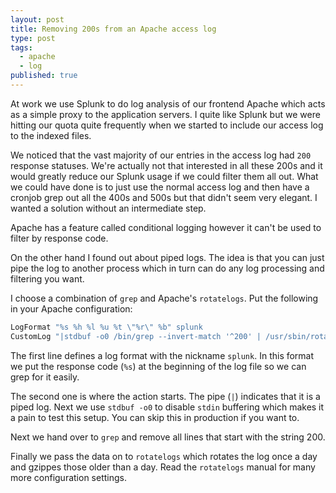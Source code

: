 ```yaml
---
layout: post
title: Removing 200s from an Apache access log
type: post
tags:
  - apache
  - log
published: true
---
```

At work we use Splunk to do log analysis of our frontend Apache which acts as
a simple proxy to the application servers. I quite like Splunk but we were
hitting our quota quite frequently when we started to include our access log
to the indexed files.

We noticed that the vast majority of our entries in the access log had `200`
response statuses. We're actually not that interested in all these 200s and
it would greatly reduce our Splunk usage if we could filter them all out.
What we could have done is to just use the normal access log and then have a
cronjob grep out all the 400s and 500s but that didn't seem very elegant. I
wanted a solution without an intermediate step.

Apache has a feature called conditional logging however it can't be used to
filter by response code.

On the other hand I found out about piped logs. The idea is that you can just
pipe the log to another process which in turn can do any log processing and
filtering you want.

I choose a combination of `grep` and Apache's `rotatelogs`. Put the following
in your Apache configuration:

```apache
LogFormat "%s %h %l %u %t \"%r\" %b" splunk
CustomLog "|stdbuf -o0 /bin/grep --invert-match '^200' | /usr/sbin/rotatelogs /var/log/apache2/splunk-access.log 86400" splunk
```

The first line defines a log format with the nickname `splunk`. In this format
we put the response code (`%s`) at the beginning of the log file so we can
grep for it easily.

The second one is where the action starts. The pipe (`|`) indicates that it is
a piped log. Next we use `stdbuf -o0` to disable `stdin` buffering which makes
it a pain to test this setup. You can skip this in production if you want to.

Next we hand over to `grep` and remove all lines that start with the string
200.

Finally we pass the data on to `rotatelogs` which rotates the log once a day
and gzippes those older than a day. Read the `rotatelogs` manual for many
more configuration settings.

